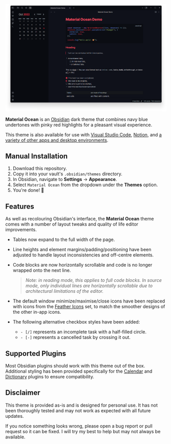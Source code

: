![](demo.png)

**Material Ocean** is an [Obsidian](https://obsidian.md/) dark theme that combines
navy blue undertones with pinky red highlights for a pleasant visual experience.

This theme is also available for use with [Visual Studio Code](https://marketplace.visualstudio.com/items?itemName=Equinusocio.vsc-material-theme), [Notion](https://notion-enhancer.github.io), and [a variety of other apps and desktop environments](https://github.com/material-ocean/Material-Ocean).

## Manual Installation

1. Download this repository.
2. Copy it into your vault's `.obsidian/themes` directory.
3. In Obsidian, navigate to **Settings** → **Appearance**.
4. Select `Material Ocean` from the dropdown under the **Themes** option.
5. You're done! 🎉

## Features

As well as recolouring Obsidian's interface,
the **Material Ocean** theme comes with a number of layout tweaks
and quality of life editor improvements.

- Tables now expand to the full width of the page.
- Line heights and element margins/padding/positioning have been
  adjusted to handle layout inconsistencies and off-centre elements.
- Code blocks are now horizontally scrollable and code is no longer
  wrapped onto the next line.

  > _Note: in reading mode, this applies to full code blocks. In source mode, only individual lines are horizontally scrollable due to architectural limitations of the editor._

- The default window minimize/maximise/close icons have been replaced with
  icons from the [Feather Icons](https://feathericons.com/) set, to match
  the smoother designs of the other in-app icons.
- The following alternative checkbox styles have been added:
  - `- [/]` represents an incomplete task with a half-filled circle.
  - `- [-]` represents a cancelled task by crossing it out.

## Supported Plugins

Most Obsidian plugins should work with this theme out of the box.
Additional styling has been provided specifically for the
[Calendar](https://github.com/liamcain/obsidian-calendar-plugin)
and [Dictionary](https://github.com/phibr0/obsidian-dictionary) plugins
to ensure compatibility.

## Disclaimer

This theme is provided as-is and is designed for personal use. It has not
been thoroughly tested and may not work as expected with all future updates.

If you notice something looks wrong, please open a bug report or pull request
so it can be fixed. I will try my best to help but may not always be available.
